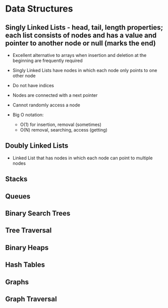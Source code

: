 # Data Structures

## Singly Linked Lists - head, tail, length properties; each list consists of nodes and has a value and pointer to another node or null (marks the end)

- Excellent alternative to arrays when insertion and deletion at the beginning are frequently required
- Singly Linked Lists have nodes in which each node only points to one other node
- Do not have indices
- Nodes are connected with a next pointer
- Cannot randomly access a node

- Big O notation:
  - O(1) for insertion, removal (sometimes)
  - O(N) removal, searching, access (getting)

## Doubly Linked Lists

- Linked List that has nodes in which each node can point to multiple nodes

## Stacks

## Queues

## Binary Search Trees

## Tree Traversal

## Binary Heaps

## Hash Tables

## Graphs

## Graph Traversal
